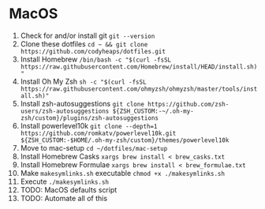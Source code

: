 # MacOS

1. Check for and/or install git `git --version`
2. Clone these dotfiles `cd ~ && git clone https://github.com/codyheaps/dotfiles.git`
3. Install Homebrew `/bin/bash -c "$(curl -fsSL https://raw.githubusercontent.com/Homebrew/install/HEAD/install.sh)"`
4. Install Oh My Zsh `sh -c "$(curl -fsSL https://raw.githubusercontent.com/ohmyzsh/ohmyzsh/master/tools/install.sh)"`
5. Install zsh-autosuggestions `git clone https://github.com/zsh-users/zsh-autosuggestions ${ZSH_CUSTOM:-~/.oh-my-zsh/custom}/plugins/zsh-autosuggestions`
6. Install powerlevel10k `git clone --depth=1 https://github.com/romkatv/powerlevel10k.git ${ZSH_CUSTOM:-$HOME/.oh-my-zsh/custom}/themes/powerlevel10k`
7. Move to mac-setup `cd ~/dotfiles/mac-setup`
8. Install Homebrew Casks `xargs brew install < brew_casks.txt`
9. Install Homebrew Formulae `xargs brew install < brew_formulae.txt`
10. Make `makesymlinks.sh` executable `chmod +x ./makesymlinks.sh`
11. Execute `./makesymlinks.sh`
12. TODO: MacOS defaults script 
13. TODO: Automate all of this
